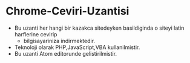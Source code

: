# Chrome-Ceviri-Uzantisi

* Bu uzanti her hangi bir kazakca sitedeyken basildiginda o siteyi latin harflerine cevirip
  - bilgisayariniza indirmektedir.
 * Teknoloji olarak PHP,JavaScript,VBA kullanilmistir.
 * Bu uzanti Atom editorunde gelistirilmistir.

